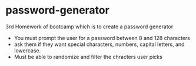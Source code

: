 # password-generator
3rd Homework of bootcamp which is to create a password generator
 - You must prompt the user for a password between 8 and 128 characters
 - ask them if they want special characters, numbers, capital letters, and lowercase.
 - Must be able to randomize and filter the chracters user picks
